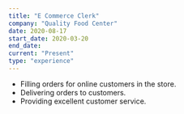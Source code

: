 ```yaml
---
title: "E Commerce Clerk"
company: "Quality Food Center"
date: 2020-08-17
start_date: 2020-03-20
end_date: 
current: "Present"
type: "experience"
---
```


<Container>
<ul>
<li>
Filling orders for online customers in the store.
</li>
<li>
Delivering orders to customers.
</li>
<li>
Providing excellent customer service.
</li>
</ul>
</Container>